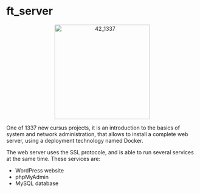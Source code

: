 # ft_server
<p align="center">
  <img src="https://raw.githubusercontent.com/zettai-dev/ft_server/master/repo_images/git_logo.jpg" alt="42_1337" height="250">
</p>

One of 1337 new cursus projects, it is an introduction to the basics of system and network administration, that allows to install a complete web server, using a deployment technology named Docker.

The web server uses the SSL protocole, and is able to run several services at the same time. These services are:
  - WordPress website
  - phpMyAdmin
  - MySQL database
